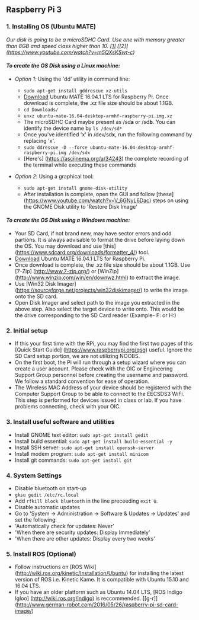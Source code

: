 ## Raspberry Pi 3 

### 1. Installing OS (Ubuntu MATE)
 *Our disk is going to be a microSDHC Card. Use one with memory greater than 8GB and speed class higher than 10. [[1]](https://ubuntu-mate.org/raspberry-pi/) [[2]] (https://www.youtube.com/watch?v=m5QXsKSwt-c)*
#### *To create the OS Disk using a Linux machine:*
- *Option 1*: Using the 'dd' utility in command line:
  - `sudo apt-get install gddrescue xz-utils`
  - [Download](https://ubuntu-mate.org/raspberry-pi/ubuntu-mate-16.04-desktop-armhf-raspberry-pi.img.xz) Ubuntu MATE 16.04.1 LTS for Raspberry Pi. Once download is complete, the .xz file size should be about 1.1GB.
  - `cd Downloads/`
  - `unxz ubuntu-mate-16.04-desktop-armhf-raspberry-pi.img.xz`
  - The microSDHC Card maybe present as /sd**a** or /sd**b**. You can identify the device name by `ls /dev/sd*`
  - Once you've identified 'x' in /dev/sd**x**, run the following command by replacing 'x'.
  - `sudo ddrescue -D --force ubuntu-mate-16.04-desktop-armhf-raspberry-pi.img /dev/sdx`
  - [Here's] (https://asciinema.org/a/34243) the complete recording of the terminal while executing these commands
  
- *Option 2*: Using a graphical tool:
  - `sudo apt-get install gnome-disk-utility`
  - After installation is complete, open the GUI and follow [these] (https://www.youtube.com/watch?v=V_6GNyL6Dac) steps on using the GNOME Disk utility to 'Restore Disk Image'
 
#### *To create the OS Disk using a Windows machine:*
 - Your SD Card, if not brand new, may have sector errors and odd partions. It is always advisable to format the drive before laying down the OS. You may download and use [this] (https://www.sdcard.org/downloads/formatter_4/) tool.  
 - [Download](https://ubuntu-mate.org/raspberry-pi/ubuntu-mate-16.04-desktop-armhf-raspberry-pi.img.xz) Ubuntu MATE 16.04.1 LTS for Raspberry Pi.
 - Once download is complete, the .xz file size should be about 1.1GB. Use [7-Zip] (http://www.7-zip.org/) or [WinZip] (http://www.winzip.com/win/en/downwz.html) to extract the image.
 - Use [Win32 Disk Imager] (https://sourceforge.net/projects/win32diskimager/) to write the image onto the SD card.
 - Open Disk Imager and select path to the image you extracted in the above step. Also select the target device to write onto. This would be the drive corresponding to the SD Card reader (Example- F: or H:)

### 2. Initial setup 
- If this your first time with the RPi, you may find the first two pages of this [Quick Start Guide] (https://www.raspberrypi.org/qsg) useful. Ignore the SD Card setup portion, we are not utilizing NOOBS.
- On the first boot, the Pi will run through a setup wizard where you can create a user account. Please check with the OIC or Engineering Support Group personnel before creating the username and password. We follow a standard convention for ease of operation.
- The Wireless MAC Address of your device should be registered with the Computer Support Group to be able to connect to the EECSDS3 WiFi. This step is performed for devices issued in class or lab. If you have problems connecting, check with your OIC.

### 3. Install useful software and utilities
 - Install GNOME text editor: `sudo apt-get install gedit`
 - Install build essential: `sudo apt-get install build-essential -y`
 - Install SSH server: `sudo apt-get install openssh-server`
 - Install modem program: `sudo apt-get install minicom`
 - Install git commands: `sudo apt-get install git`
 
### 4. System Settings
- Disable bluetooth on start-up
 - `gksu gedit /etc/rc.local`
 - Add `rfkill block bluetooth` in the line preceeding `exit 0`.
- Disable automatic updates
 - Go to 'System -> Administration -> Software & Updates -> Updates' and set the following:
 - 'Automatically check for updates: Never'
 - 'When there are security updates: Display Immediately'
 - 'When there are other updates: Display every two weeks'
 
### 5. Install ROS (Optional)
- Follow instructions on [ROS Wiki] (http://wiki.ros.org/kinetic/Installation/Ubuntu) for installing the latest version of ROS i.e. Kinetic Kame. It is compatible with Ubuntu 15.10 and 16.04 LTS. 
- If you have an older platform such as Ubuntu 14.04 LTS, [ROS Indigo Igloo] (http://wiki.ros.org/indigo) is reccommended. [[g-r]] (http://www.german-robot.com/2016/05/26/raspberry-pi-sd-card-image/)
